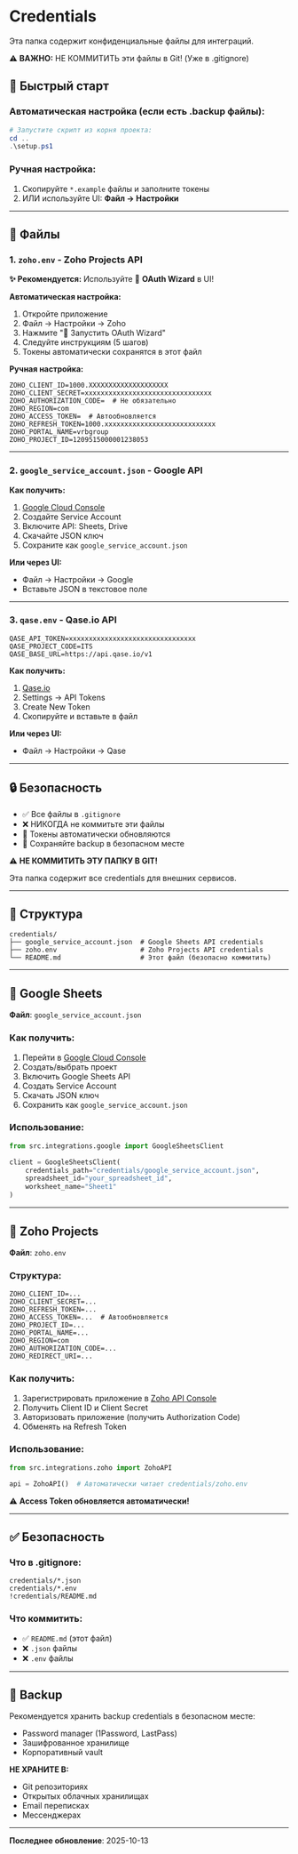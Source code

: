 # Credentials

Эта папка содержит конфиденциальные файлы для интеграций.

⚠️ **ВАЖНО:** НЕ КОММИТИТЬ эти файлы в Git! (Уже в .gitignore)

## 🚀 Быстрый старт

### Автоматическая настройка (если есть .backup файлы):
```powershell
# Запустите скрипт из корня проекта:
cd ..
.\setup.ps1
```

### Ручная настройка:
1. Скопируйте `*.example` файлы и заполните токены
2. ИЛИ используйте UI: **Файл → Настройки**

---

## 📂 Файлы

### 1. `zoho.env` - Zoho Projects API

**✨ Рекомендуется:** Используйте 🧙 **OAuth Wizard** в UI!

**Автоматическая настройка:**
1. Откройте приложение
2. Файл → Настройки → Zoho
3. Нажмите "🧙 Запустить OAuth Wizard"
4. Следуйте инструкциям (5 шагов)
5. Токены автоматически сохранятся в этот файл

**Ручная настройка:**
```env
ZOHO_CLIENT_ID=1000.XXXXXXXXXXXXXXXXXXXX
ZOHO_CLIENT_SECRET=xxxxxxxxxxxxxxxxxxxxxxxxxxxxxxxx
ZOHO_AUTHORIZATION_CODE=  # Не обязательно
ZOHO_REGION=com
ZOHO_ACCESS_TOKEN=  # Автообновляется
ZOHO_REFRESH_TOKEN=1000.xxxxxxxxxxxxxxxxxxxxxxxxxxxx
ZOHO_PORTAL_NAME=vrbgroup
ZOHO_PROJECT_ID=1209515000001238053
```

---

### 2. `google_service_account.json` - Google API

**Как получить:**
1. [Google Cloud Console](https://console.cloud.google.com/)
2. Создайте Service Account
3. Включите API: Sheets, Drive
4. Скачайте JSON ключ
5. Сохраните как `google_service_account.json`

**Или через UI:**
- Файл → Настройки → Google
- Вставьте JSON в текстовое поле

---

### 3. `qase.env` - Qase.io API

```env
QASE_API_TOKEN=xxxxxxxxxxxxxxxxxxxxxxxxxxxxxxxx
QASE_PROJECT_CODE=ITS
QASE_BASE_URL=https://api.qase.io/v1
```

**Как получить:**
1. [Qase.io](https://app.qase.io/)
2. Settings → API Tokens
3. Create New Token
4. Скопируйте и вставьте в файл

**Или через UI:**
- Файл → Настройки → Qase

---

## 🔒 Безопасность

- ✅ Все файлы в `.gitignore`
- ❌ НИКОГДА не коммитьте эти файлы
- 🔐 Токены автоматически обновляются
- 💾 Сохраняйте backup в безопасном месте

⚠️ **НЕ КОММИТИТЬ ЭТУ ПАПКУ В GIT!**

Эта папка содержит все credentials для внешних сервисов.

---

## 📁 Структура

```
credentials/
├── google_service_account.json  # Google Sheets API credentials
├── zoho.env                     # Zoho Projects API credentials
└── README.md                    # Этот файл (безопасно коммитить)
```

---

## 🔐 Google Sheets

**Файл**: `google_service_account.json`

### Как получить:
1. Перейти в [Google Cloud Console](https://console.cloud.google.com/)
2. Создать/выбрать проект
3. Включить Google Sheets API
4. Создать Service Account
5. Скачать JSON ключ
6. Сохранить как `google_service_account.json`

### Использование:
```python
from src.integrations.google import GoogleSheetsClient

client = GoogleSheetsClient(
    credentials_path="credentials/google_service_account.json",
    spreadsheet_id="your_spreadsheet_id",
    worksheet_name="Sheet1"
)
```

---

## 🔐 Zoho Projects

**Файл**: `zoho.env`

### Структура:
```env
ZOHO_CLIENT_ID=...
ZOHO_CLIENT_SECRET=...
ZOHO_REFRESH_TOKEN=...
ZOHO_ACCESS_TOKEN=...  # Автообновляется
ZOHO_PROJECT_ID=...
ZOHO_PORTAL_NAME=...
ZOHO_REGION=com
ZOHO_AUTHORIZATION_CODE=...
ZOHO_REDIRECT_URI=...
```

### Как получить:
1. Зарегистрировать приложение в [Zoho API Console](https://api-console.zoho.com/)
2. Получить Client ID и Client Secret
3. Авторизовать приложение (получить Authorization Code)
4. Обменять на Refresh Token

### Использование:
```python
from src.integrations.zoho import ZohoAPI

api = ZohoAPI()  # Автоматически читает credentials/zoho.env
```

⚠️ **Access Token обновляется автоматически!**

---

## ✅ Безопасность

### Что в .gitignore:
```gitignore
credentials/*.json
credentials/*.env
!credentials/README.md
```

### Что коммитить:
- ✅ `README.md` (этот файл)
- ❌ `.json` файлы
- ❌ `.env` файлы

---

## 📝 Backup

Рекомендуется хранить backup credentials в безопасном месте:
- Password manager (1Password, LastPass)
- Зашифрованное хранилище
- Корпоративный vault

**НЕ ХРАНИТЕ В:**
- Git репозиториях
- Открытых облачных хранилищах
- Email переписках
- Мессенджерах

---

**Последнее обновление**: 2025-10-13
